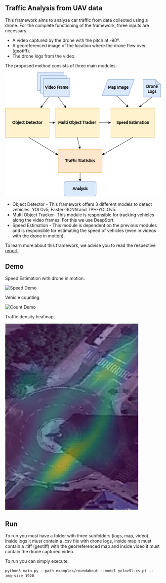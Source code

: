 ## Traffic Analysis from UAV data

This framework aims to analyze car traffic from data collected using a drone.
For the complete functioning of the framework, three inputs are necessary:
- A video captured by the drone with the pitch at -90º.
- A georeferenced image of the location where the drone flew over (geotiff).
- The drone logs from the video.

The proposed method consists of three main modules:

![Proposed Method](assets/proposed_method.png)

- Object Detector - This framework offers 3 different models to detect vehicles: YOLOv5, Faster-RCNN and TPH-YOLOv5.
- Multi Object Tracker- This module is responsible for tracking vehicles along the video frames. For this we use DeepSort.
- Speed Estimation - This module is dependent on the previous modules and is responsible for estimating the speed of vehicles (even in videos with the drone in motion).

To learn more about this framework, we advise you to read the respective [report](assets/report.pdf).

## Demo

Speed Estimation with drone in motion.

![Speed Demo](assets/speed_demo.gif)

Vehicle counting.

![Count Demo](assets/count_demo.gif)

Traffic density heatmap.

![Heatmap](assets/heat_filt.png)

## Run

To run you must have a folder with three subfolders (logs, map, video). Inside logs it must contain a .csv file with drone logs, inside map it must contain a .tiff (geotiff) with the georreferenced map and inside video it must contain the drone captured video.

To run you can simply execute:
```
python3 main.py --path examples/roundabout --model yolov5l-xs.pt --img-size 1920 
```